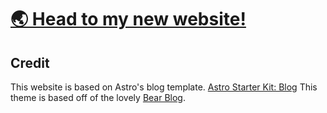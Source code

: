 # [🌏 Head to my new website!](https://chienkaima.github.io/)

## Credit

This website is based on Astro's blog template. [Astro Starter Kit: Blog](https://github.com/withastro/astro/tree/latest/examples/blog?on=github)
This theme is based off of the lovely [Bear Blog](https://github.com/HermanMartinus/bearblog/).
